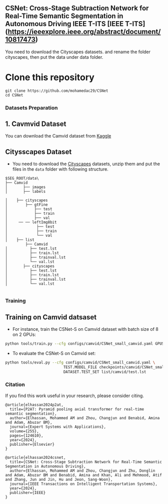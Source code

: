 ## CSNet: Cross-Stage Subtraction Network for Real-Time Semantic Segmentation in Autonomous Driving  IEEE T-ITS [IEEE T-ITS] (https://ieeexplore.ieee.org/abstract/document/10817473)



You need to download the Cityscapes datasets. and rename the folder cityscapes, then put the data under data folder.

# Clone this repository

```
git clone https://github.com/mohamedac29/CSNet
cd CSNet
```

### Datasets Preparation

## 1. Cavmvid Dataset
You can download the Camvid dataset from [Kaggle](https://www.kaggle.com/datasets/carlolepelaars/camvid)

## Citysscapes Dataset
* You need to download the [Cityscapes](https://www.cityscapes-dataset.com/) datasets, unzip them and put the files in the `data` folder with following structure.

```
$SEG_ROOT/data\ 
├── Camvid
│       ├── images
│       ├── labels

│    ├── cityscapes
│        ├── gtFine
│            ├── test
│            ├── train
│            ├── val
│     ── ── leftImg8bit
│             ├── test
│             ├── train
│             └── val
│    ├── list
         ├── Camvid
│          ├── test.lst
│          ├── train.lst
│          ├── trainval.lst
│          └── val.lst
│       ├── cityscapes
│          ├── test.lst
│          ├── train.lst
│          ├── trainval.lst
│          └── val.lst
   
```

### Training

##  Training on Camvid datsaset

* For instance, train the CSNet-S on Camvid dataset with batch size of 8 on 2 GPUs:
````bash
python tools/train.py --cfg configs/camvid/CSNet_small_camvid.yaml GPUS (0,1) TRAIN.BATCH_SIZE_PER_GPU 4
````


* To evaluate the CSNet-S on Camvid set:

````bash
python tools/eval.py --cfg configs/camvid/CSNet_small_camvid.yaml \
                          TEST.MODEL_FILE checkpoints/camvid/CSNet_small_Camvid.pth \
                          DATASET.TEST_SET list/camvid/test.lst
````
### Citation

If you find this work useful in your research, please consider citing.

```
@article{elhassan2024p2at,
  title={P2AT: Pyramid pooling axial transformer for real-time semantic segmentation},
  author={Elhassan, Mohammed AM and Zhou, Changjun and Benabid, Amina and Adam, Abuzar BM},
  journal={Expert Systems with Applications},
  volume={255},
  pages={124610},
  year={2024},
  publisher={Elsevier}
}
```

```
@article{elhassan2024csnet,
  title={CSNet: Cross-Stage Subtraction Network for Real-Time Semantic Segmentation in Autonomous Driving},
  author={Elhassan, Mohammed AM and Zhou, Changjun and Zhu, Donglin and Adam, Abuzar BM and Benabid, Amina and Khan, Ali and Mehmood, Atif and Zhang, Jun and Jin, Hu and Jeon, Sang-Woon},
  journal={IEEE Transactions on Intelligent Transportation Systems},
  year={2024},
  publisher={IEEE}
}
```